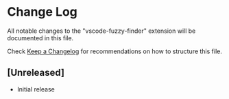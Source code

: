 # Change Log

All notable changes to the "vscode-fuzzy-finder" extension will be documented
in this file.

Check [Keep a Changelog](http://keepachangelog.com/) for recommendations on how
to structure this file.

## [Unreleased]

- Initial release
